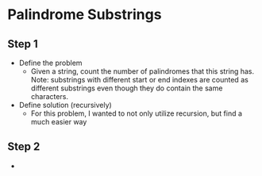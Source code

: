 # Palindrome Substrings
## Step 1
  - Define the problem
    - Given a string, count the number of palindromes that this string has. Note: substrings with different start or end indexes are counted as different substrings
    even though they do contain the same characters.
  - Define solution (recursively)
    - For this problem, I wanted to not only utilize recursion, but find a much easier way
 
 
 
 
 ## Step 2
  -

